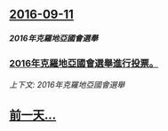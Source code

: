 ## [2016-09-11](/news/2016/09/11/index.md)

##### 2016年克羅地亞國會選舉
### [2016年克羅地亞國會選舉進行投票。 ](/news/2016/09/11/2016年克羅地亞國會選舉進行投票.md)
_上下文: 2016年克羅地亞國會選舉_

## [前一天...](/news/2016/09/10/index.md)

